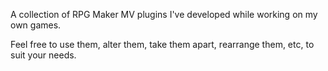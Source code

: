 A collection of RPG Maker MV plugins I've developed while working on my own games.

Feel free to use them, alter them, take them apart, rearrange them, etc, to suit your needs.
